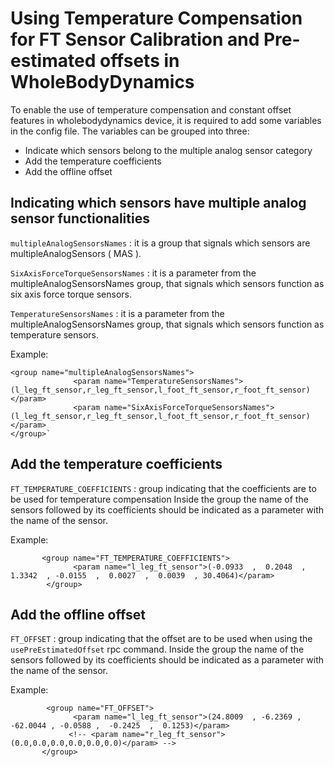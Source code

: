 # Using Temperature Compensation for FT Sensor Calibration and Pre-estimated offsets in WholeBodyDynamics

To enable the use of temperature compensation and constant offset features in wholebodydynamics device, it is required to add some variables in the config file. The variables can be grouped into three:

- Indicate which sensors belong to the multiple analog sensor category
- Add the temperature coefficients
- Add the offline offset
## Indicating which sensors have multiple analog sensor functionalities

`multipleAnalogSensorsNames` : it is a group that signals which sensors are multipleAnalogSensors ( MAS ).

`SixAxisForceTorqueSensorsNames` : it is a parameter from the multipleAnalogSensorsNames group, that signals which sensors function as six axis force torque sensors.

`TemperatureSensorsNames` : it is a parameter from the multipleAnalogSensorsNames group, that signals which sensors function as temperature sensors.

Example: 
```
<group name="multipleAnalogSensorsNames">
              <param name="TemperatureSensorsNames">(l_leg_ft_sensor,r_leg_ft_sensor,l_foot_ft_sensor,r_foot_ft_sensor)</param>
              <param name="SixAxisForceTorqueSensorsNames">(l_leg_ft_sensor,r_leg_ft_sensor,l_foot_ft_sensor,r_foot_ft_sensor)</param>
</group>`
```
## Add the temperature coefficients
`FT_TEMPERATURE_COEFFICIENTS` : group indicating that the coefficients are to be used for temperature compensation
Inside the group the name of the sensors followed by its coefficients should be indicated as a parameter with the name of the sensor.

Example:

```
       <group name="FT_TEMPERATURE_COEFFICIENTS">
              <param name="l_leg_ft_sensor">(-0.0933  ,  0.2048  ,  1.3342  , -0.0155  ,  0.0027  ,  0.0039  , 30.4064)</param>
        </group>
```

## Add the offline offset
`FT_OFFSET` : group indicating that the offset are to be used when using the `usePreEstimatedOffset` rpc command.
Inside the group the name of the sensors followed by its coefficients should be indicated as a parameter with the name of the sensor.

Example:
```
        <group name="FT_OFFSET">
              <param name="l_leg_ft_sensor">(24.8009  , -6.2369 , -62.0044 , -0.0588 ,  -0.2425  ,  0.1253)</param>
             <!-- <param name="r_leg_ft_sensor">(0.0,0.0,0.0,0.0,0.0,0.0)</param> -->
       </group>
```

